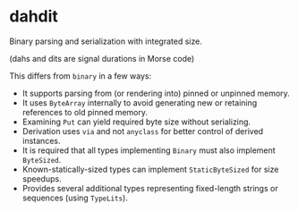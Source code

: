 # dahdit

Binary parsing and serialization with integrated size.

(dahs and dits are signal durations in Morse code)

This differs from `binary` in a few ways:

* It supports parsing from (or rendering into) pinned or unpinned memory.
* It uses `ByteArray` internally to avoid generating new or retaining references to old pinned memory.
* Examining `Put` can yield required byte size without serializing.
* Derivation uses `via` and not `anyclass` for better control of derived instances.
* It is required that all types implementing `Binary` must also implement `ByteSized`.
* Known-statically-sized types can implement `StaticByteSized` for size speedups.
* Provides several additional types representing fixed-length strings or sequences (using `TypeLits`).
